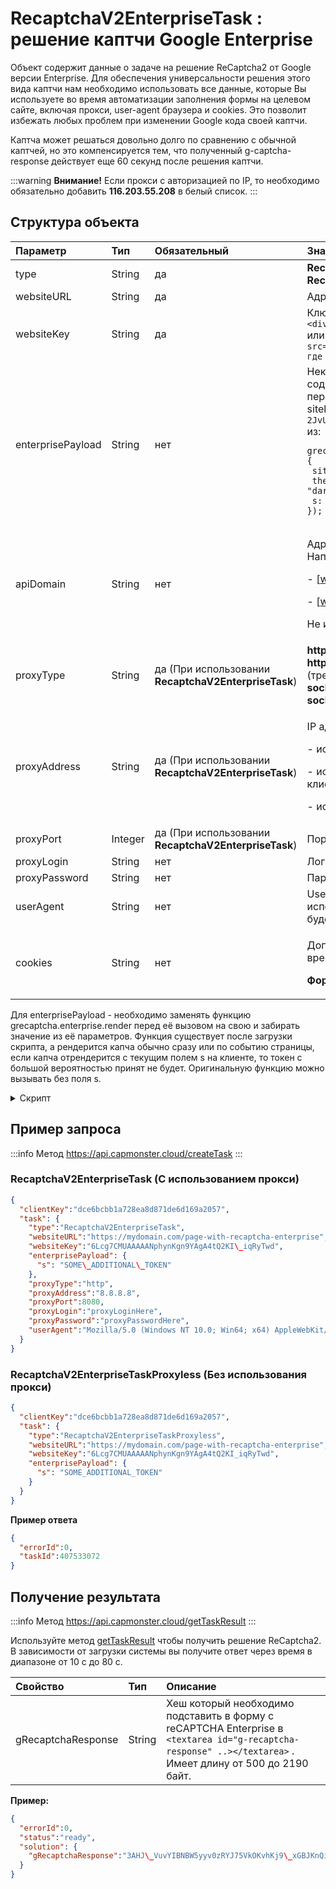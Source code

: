 ﻿---
sidebar_position: 2
sidebar_label: ReCaptchaV2
---

# RecaptchaV2EnterpriseTask : решение каптчи Google Enterprise
Объект содержит данные о задаче на решение ReCaptcha2 от Google версии Enterprise. Для обеспечения универсальности решения этого вида каптчи нам необходимо использовать все данные, которые Вы используете во время автоматизации заполнения формы на целевом сайте, включая прокси, user-agent браузера и cookies. Это позволит избежать любых проблем при изменении Google кода своей каптчи.

Каптча может решаться довольно долго по сравнению с обычной каптчей, но это компенсируется тем, что полученный g-captcha-response действует еще 60 секунд после решения каптчи.

:::warning **Внимание!**
Если прокси с авторизацией по IP, то необходимо обязательно добавить **116.203.55.208** в белый список.
:::

## **Структура объекта**

|**Параметр**|**Тип**|**Обязательный**|**Значение**|
| :- | :- | :- | :- |
|type|String|да|**RecaptchaV2EnterpriseTaskProxyless** или **RecaptchaV2EnterpriseTask (При использовании прокси)**|
|websiteURL|String|да|Адрес страницы на которой решается каптча|
|websiteKey|String|да|Ключ-идентификатор reCAPTCHA на целевой странице.<br />`<div class="g-recaptcha" data-sitekey="ВОТ\_ЭТОТ"></div>`<br/>или `<iframe title="reCAPTCHA" src="...;k=6LdIFr0ZAAAAAO3vz0O0OQrtAefzdJcWQM2TMYQH&amp;... , где 6LdIFr0ZAAAAAO3vz0O0OQrtAefzdJcWQM2TMYQH - websiteKey />`|
|enterprisePayload|String|нет|Некоторые реализации виджета reCAPTCHA Enterprise могут содержать дополнительное поле s в структуре, которая передаётся в метод grecaptcha.enterprise.render вместе с sitekey.Например: `2JvUXHNTnZl1Jb6WEvbDyBMzrMTR7oQ78QRhBcG07rk9bpaAaE0LRq1ZeP5NYa0N` из: <pre lang="js" ><code>grecaptcha.enterprise.render("some-div-id", {<br /> sitekey: "6Lc\_aCMTAAAAABx7u2N0D1XnVbI\_v6ZdbM6rYf16"<br/> theme: "dark"<br/> s: "2JvUXHNTnZl1Jb6WEvbDyB...ugQA"<br/>});</code></pre>|
|apiDomain|String|нет|<p>Адрес домена с которого загружать reCAPTCHA Enterprise. Например:</p><p>- [www.google.com](http://www.google.com)</p><p>- [www.recaptcha.net](http://www.recaptcha.net)</p><p>Не используйте параметр, если не знаете зачем он нужен.</p>|
|proxyType|String|да (При использовании **RecaptchaV2EnterpriseTask**)|**http** - обычный http/https прокси<br />**https** - попробуйте эту опцию только если "http" не работает (требуется для некоторых кастомных прокси)<br />**socks4** - socks4 прокси<br/>**socks5** - socks5 прокси|
|proxyAddress|String|да (При использовании **RecaptchaV2EnterpriseTask**)|<p>IP адрес прокси IPv4/IPv6. Не допускается:</p><p>- использование имен хостов</p><p>- использование прозрачных прокси (там где можно видеть IP клиента)</p><p>- использование прокси на локальных машинах</p>|
|proxyPort|Integer|да (При использовании **RecaptchaV2EnterpriseTask**)|Порт прокси|
|proxyLogin|String|нет|Логин прокси-сервера|
|proxyPassword|String|нет|Пароль прокси-сервера|
|userAgent|String|нет|User-Agent браузера, используемый в эмуляции. Необходимо использовать подпись современного браузера, иначе Google будет возвращать ошибку, требуя обновить браузер.|
|cookies|String|нет|<p>Дополнительные cookies которые мы должны использовать во время взаимодействия с целевой страницей.</p><p>**Формат**: cookiename1=cookievalue1; cookiename2=cookievalue2</p>|

Для enterprisePayload - необходимо заменять функцию grecaptcha.enterprise.render перед её вызовом на свою и забирать значение из её параметров. Функция существует после загрузки скрипта, а рендерится капча обычно сразу или по событию страницы, если капча отрендерится с текущим полем s на клиенте, то токен с большой вероятностью принят не будет.
Оригинальную функцию можно вызывать без поля s.

<details>
    <summary>Скрипт</summary>

```js
var __test_grc = undefined;

var __test_enterprise = undefined;

var __test_render = undefined;

var __test_render_widget = undefined;

var __test_render_args = undefined; // здесь будет лежать объект, с которым вызывается render.

var __test_handler = {
  get: function(target, name, receiver) {
    if (name == 'enterprise') {
      return __test_enterprise ? __test_enterprise : (__test_enterprise = new Proxy(target[name], __test_handler));
    } else if (name == 'render') {
      __test_render = target[name];
      return (function(a, b) {
        __test_render_args = b;
        __test_render_widget = a;
        return __test_render(a, {sitekey: b.sitekey}); });
    } else {
      return target[name];
    }
  }
};

Object.defineProperty(window, 'grecaptcha', {
  enumerable: true,
  configurable: false,
  get: function() {
    return __test_grc;
  },
  set: function(value) {
    __test_grc = new Proxy(value, \_\_test\_handler);
  }
});
```
  </details>





## **Пример запроса**

:::info Метод
<https://api.capmonster.cloud/createTask>
:::

### RecaptchaV2EnterpriseTask (С использованием прокси)
```json
{
  "clientKey":"dce6bcbb1a728ea8d871de6d169a2057",
  "task": {
    "type":"RecaptchaV2EnterpriseTask",
    "websiteURL":"https://mydomain.com/page-with-recaptcha-enterprise",
    "websiteKey":"6Lcg7CMUAAAAANphynKgn9YAgA4tQ2KI\_iqRyTwd",
    "enterprisePayload": {
      "s": "SOME\_ADDITIONAL\_TOKEN"
    },
    "proxyType":"http",
    "proxyAddress":"8.8.8.8",
    "proxyPort":8080,
    "proxyLogin":"proxyLoginHere",
    "proxyPassword":"proxyPasswordHere",
    "userAgent":"Mozilla/5.0 (Windows NT 10.0; Win64; x64) AppleWebKit/537.36 (KHTML, like Gecko) Chrome/81.0.4044.132 Safari/537.36"
  }
}
```

### RecaptchaV2EnterpriseTaskProxyless (Без использования прокси)
```json
{
  "clientKey":"dce6bcbb1a728ea8d871de6d169a2057",
  "task": {
    "type":"RecaptchaV2EnterpriseTaskProxyless",
    "websiteURL":"https://mydomain.com/page-with-recaptcha-enterprise",
    "websiteKey":"6Lcg7CMUAAAAANphynKgn9YAgA4tQ2KI_iqRyTwd",
    "enterprisePayload": {
      "s": "SOME_ADDITIONAL_TOKEN"
    }
  }
}
```

**Пример ответа**

```json
{
  "errorId":0,
  "taskId":407533072
}
```

## **Получение результата**
:::info Метод
<https://api.capmonster.cloud/getTaskResult>
:::

Используйте метод [getTaskResult](https://capmonster.atlassian.net/wiki/spaces/APIS/pages/557078/getTaskResult) чтобы получить решение ReCaptcha2. В зависимости от загрузки системы вы получите ответ через время в диапазоне от 10 с до 80 с.

|**Свойство**|**Тип**|**Описание**|
| :- | :- | :- |
|gRecaptchaResponse|String|Хеш который необходимо подставить в форму с reCAPTCHA Enterprise в `<textarea id="g-recaptcha-response" ..></textarea>` . Имеет длину от 500 до 2190 байт.|

**Пример:**
```json
{
  "errorId":0,
  "status":"ready",
  "solution": {
    "gRecaptchaResponse":"3AHJ\_VuvYIBNBW5yyv0zRYJ75VkOKvhKj9\_xGBJKnQimF72rfoq3Iy-DyGHMwLAo6a3"
  }
}
```

